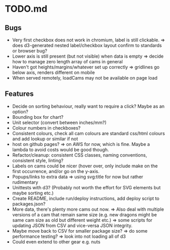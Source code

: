 # TODO.md

## Bugs
* Very first checkbox does not work in chromium, label is still clickable.
    => does d3-generated nested label/checkbox layout confirm to standards or browser bug?
* Lower axis is still present (but not visible) when data is empty
    => decide how to manage zero length array of cams in general
* Haven't got heights/margins/whatever set up correctly
    => gridlines go below axis, renders different on mobile
* When served remotely, loadCams may not be available on page load

## Features
* Decide on sorting behaviour, really want to require a click? Maybe as an option?
* Bounding box for chart?
* Unit selector (convert between inches/mm?)
* Colour numbers in  checkboxes?
* Consistent colours, check all cam colours are standard css/html colours and add lookup or similar if not
* host on github pages?
   => on AWS for now, which is fine. Maybe a lambda to avoid costs would be good though.
* Refactor/cleanup: consistent CSS classes, naming conventions, consistent style, linting?
* Labels on cams could be nicer (hover over, only include make on the first occurrence, and/or go on the y-axis.
* Popups/links to extra data
   => using svg:title for now but rather rudimentary
* Unittests with  d3? (Probably not worth the effort for SVG elements but maybe sorting etc.)
* Create README, include run/deploy instructions, add deploy script to packages.json?
* More data, there's plenty more cams out now.
   => Also deal with multiple versions of a cam that remain same size 
      (e.g. new dragons might be same cam size as old but different weight etc.)
   => some scripts for updating JSON from CSV and vice-versa JSON integrity.
* Maybe move back to CSV for smaller package size?
    => do some performance testing?
    => look into not loading all of d3
* Could even extend to other gear e.g. nuts
